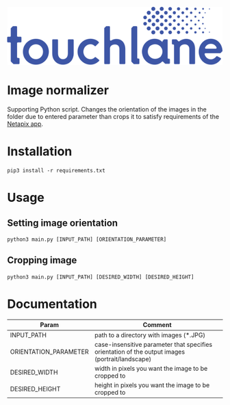 ![LOGO](https://github.com/touchlane/NetapixTools/blob/master/Assets/logo.svg)

# Image normalizer

Supporting Python script. Changes the orientation of the images in the folder due to entered parameter than crops it to satisfy requirements of the [Netapix app](https://github.com/touchlane/Netapix).

# Installation

```
pip3 install -r requirements.txt
```

# Usage

## Setting image orientation

```
python3 main.py [INPUT_PATH] [ORIENTATION_PARAMETER]
```

## Cropping image

```
python3 main.py [INPUT_PATH] [DESIRED_WIDTH] [DESIRED_HEIGHT]
```


# Documentation

| Param | Comment |
| ------------- | ------------- |
| INPUT_PATH | path to a directory with images (\*.JPG)|
| ORIENTATION_PARAMETER | case-insensitive parameter that specifies orientation of the output images (portrait/landscape)|
| DESIRED_WIDTH | width in pixels you want the image to be cropped to |
| DESIRED_HEIGHT | height in pixels you want the image to be cropped to |


